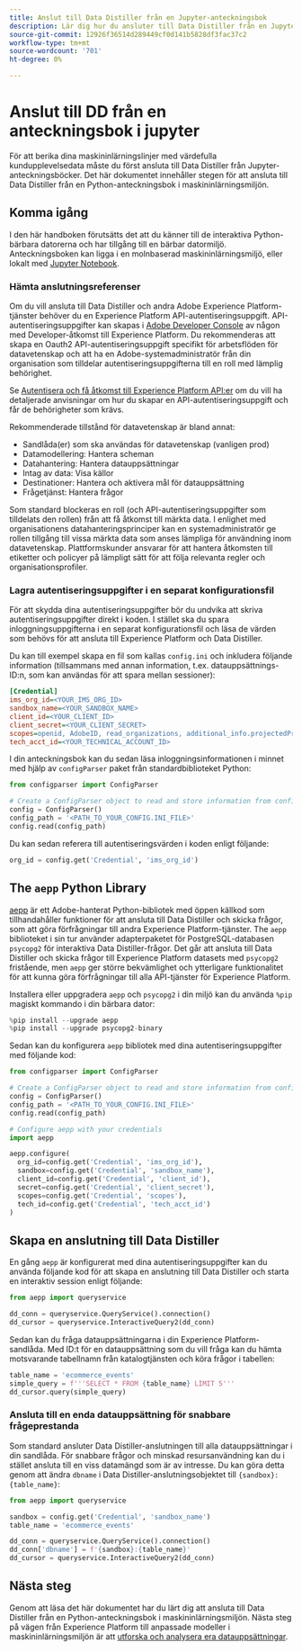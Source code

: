 ```yaml
---
title: Anslut till Data Distiller från en Jupyter-anteckningsbok
description: Lär dig hur du ansluter till Data Distiller från en Jupyter-anteckningsbok.
source-git-commit: 12926f36514d289449cf0d141b5828df3fac37c2
workflow-type: tm+mt
source-wordcount: '701'
ht-degree: 0%

---
```


# Anslut till DD från en anteckningsbok i jupyter

För att berika dina maskininlärningslinjer med värdefulla kundupplevelsedata måste du först ansluta till Data Distiller från Jupyter-anteckningsböcker. Det här dokumentet innehåller stegen för att ansluta till Data Distiller från en Python-anteckningsbok i maskininlärningsmiljön.

## Komma igång

I den här handboken förutsätts det att du känner till de interaktiva Python-bärbara datorerna och har tillgång till en bärbar datormiljö. Anteckningsboken kan ligga i en molnbaserad maskininlärningsmiljö, eller lokalt med [Jupyter Notebook](https://jupyter.org/).

### Hämta anslutningsreferenser

Om du vill ansluta till Data Distiller och andra Adobe Experience Platform-tjänster behöver du en Experience Platform API-autentiseringsuppgift. API-autentiseringsuppgifter kan skapas i  [Adobe Developer Console](https://developer.adobe.com/console/home) av någon med Developer-åtkomst till Experience Platform. Du rekommenderas att skapa en Oauth2 API-autentiseringsuppgift specifikt för arbetsflöden för datavetenskap och att ha en Adobe-systemadministratör från din organisation som tilldelar autentiseringsuppgifterna till en roll med lämplig behörighet.

Se [Autentisera och få åtkomst till Experience Platform API:er](../../../landing/api-authentication.md) om du vill ha detaljerade anvisningar om hur du skapar en API-autentiseringsuppgift och får de behörigheter som krävs.

Rekommenderade tillstånd för datavetenskap är bland annat:

- Sandlåda(er) som ska användas för datavetenskap (vanligen prod)
- Datamodellering: Hantera scheman
- Datahantering: Hantera datauppsättningar
- Intag av data: Visa källor
- Destinationer: Hantera och aktivera mål för datauppsättning
- Frågetjänst: Hantera frågor

Som standard blockeras en roll (och API-autentiseringsuppgifter som tilldelats den rollen) från att få åtkomst till märkta data. I enlighet med organisationens datahanteringsprinciper kan en systemadministratör ge rollen tillgång till vissa märkta data som anses lämpliga för användning inom datavetenskap. Plattformskunder ansvarar för att hantera åtkomsten till etiketter och policyer på lämpligt sätt för att följa relevanta regler och organisationsprofiler.

### Lagra autentiseringsuppgifter i en separat konfigurationsfil

För att skydda dina autentiseringsuppgifter bör du undvika att skriva autentiseringsuppgifter direkt i koden. I stället ska du spara inloggningsuppgifterna i en separat konfigurationsfil och läsa de värden som behövs för att ansluta till Experience Platform och Data Distiller.

Du kan till exempel skapa en fil som kallas `config.ini` och inkludera följande information (tillsammans med annan information, t.ex. datauppsättnings-ID:n, som kan användas för att spara mellan sessioner):

```ini
[Credential]
ims_org_id=<YOUR_IMS_ORG_ID>
sandbox_name=<YOUR_SANDBOX_NAME>
client_id=<YOUR_CLIENT_ID>
client_secret=<YOUR_CLIENT_SECRET>
scopes=openid, AdobeID, read_organizations, additional_info.projectedProductContext, session
tech_acct_id=<YOUR_TECHNICAL_ACCOUNT_ID>
```

I din anteckningsbok kan du sedan läsa inloggningsinformationen i minnet med hjälp av `configParser` paket från standardbiblioteket Python:

```python
from configparser import ConfigParser

# Create a ConfigParser object to read and store information from config.ini
config = ConfigParser()
config_path = '<PATH_TO_YOUR_CONFIG.INI_FILE>'
config.read(config_path)
```

Du kan sedan referera till autentiseringsvärden i koden enligt följande:

```python
org_id = config.get('Credential', 'ims_org_id')
```

## The `aepp` Python Library

[aepp](https://github.com/adobe/aepp/tree/main) är ett Adobe-hanterat Python-bibliotek med öppen källkod som tillhandahåller funktioner för att ansluta till Data Distiller och skicka frågor, som att göra förfrågningar till andra Experience Platform-tjänster. The `aepp` biblioteket i sin tur använder adapterpaketet för PostgreSQL-databasen  `psycopg2` för interaktiva Data Distiller-frågor. Det går att ansluta till Data Distiller och skicka frågor till Experience Platform datasets med `psycopg2` fristående, men `aepp` ger större bekvämlighet och ytterligare funktionalitet för att kunna göra förfrågningar till alla API-tjänster för Experience Platform.

Installera eller uppgradera `aepp` och `psycopg2` i din miljö kan du använda `%pip` magiskt kommando i din bärbara dator:

```python
%pip install --upgrade aepp
%pip install --upgrade psycopg2-binary
```

Sedan kan du konfigurera `aepp` bibliotek med dina autentiseringsuppgifter med följande kod:

```python
from configparser import ConfigParser

# Create a ConfigParser object to read and store information from config.ini
config = ConfigParser()
config_path = '<PATH_TO_YOUR_CONFIG.INI_FILE>'
config.read(config_path)

# Configure aepp with your credentials
import aepp

aepp.configure(
  org_id=config.get('Credential', 'ims_org_id'),
  sandbox=config.get('Credential', 'sandbox_name'),
  client_id=config.get('Credential', 'client_id'), 
  secret=config.get('Credential', 'client_secret'),
  scopes=config.get('Credential', 'scopes'),
  tech_id=config.get('Credential', 'tech_acct_id')
)
```

## Skapa en anslutning till Data Distiller

En gång `aepp` är konfigurerat med dina autentiseringsuppgifter kan du använda följande kod för att skapa en anslutning till Data Distiller och starta en interaktiv session enligt följande:

```python
from aepp import queryservice

dd_conn = queryservice.QueryService().connection()
dd_cursor = queryservice.InteractiveQuery2(dd_conn)
```

Sedan kan du fråga datauppsättningarna i din Experience Platform-sandlåda. Med ID:t för en datauppsättning som du vill fråga kan du hämta motsvarande tabellnamn från katalogtjänsten och köra frågor i tabellen:

```python
table_name = 'ecommerce_events'
simple_query = f'''SELECT * FROM {table_name} LIMIT 5'''
dd_cursor.query(simple_query)
```

### Ansluta till en enda datauppsättning för snabbare frågeprestanda

Som standard ansluter Data Distiller-anslutningen till alla datauppsättningar i din sandlåda. För snabbare frågor och minskad resursanvändning kan du i stället ansluta till en viss datamängd som är av intresse. Du kan göra detta genom att ändra `dbname` i Data Distiller-anslutningsobjektet till `{sandbox}:{table_name}`:

```python
from aepp import queryservice

sandbox = config.get('Credential', 'sandbox_name')
table_name = 'ecommerce_events'

dd_conn = queryservice.QueryService().connection()
dd_conn['dbname'] = f'{sandbox}:{table_name}'
dd_cursor = queryservice.InteractiveQuery2(dd_conn)
```

## Nästa steg

Genom att läsa det här dokumentet har du lärt dig att ansluta till Data Distiller från en Python-anteckningsbok i maskininlärningsmiljön. Nästa steg på vägen från Experience Platform till anpassade modeller i maskininlärningsmiljön är att [utforska och analysera era datauppsättningar](./exploratory-analysis.md).
